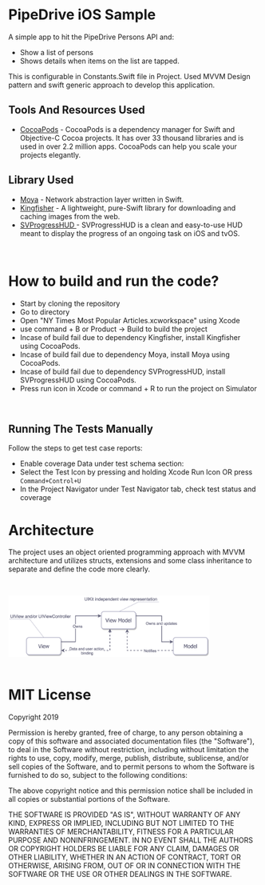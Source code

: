 # PipeDrive iOS Sample


A simple app to hit the PipeDrive Persons API and:
* Show a list of persons
* Shows details when items on the list are tapped. 


This is configurable in Constants.Swift file in Project. 
Used MVVM Design pattern and swift generic approach to develop this application.

## Tools And Resources Used

- [CocoaPods](https://cocoapods.org/) - CocoaPods is a dependency manager for Swift and Objective-C Cocoa projects. It has over 33 thousand libraries and is used in over 2.2 million apps. CocoaPods can help you scale your projects elegantly.


## Library Used
- [Moya](https://github.com/Moya/Moya) - Network abstraction layer written in Swift.
- [Kingfisher](https://github.com/onevcat/Kingfisher) - A lightweight, pure-Swift library for downloading and caching images from the web.
- [SVProgressHUD ](https://github.com/SVProgressHUD/SVProgressHUD) - SVProgressHUD is a clean and easy-to-use HUD meant to display the progress of an ongoing task on iOS and tvOS.

&nbsp; 

# How to build and run the code?

* Start by cloning the repository
* Go to directory
* Open "NY Times Most Popular Articles.xcworkspace" using Xcode 
* use command + B or Product -> Build to build the project
* Incase of build fail due to dependency Kingfisher, install Kingfisher using CocoaPods.
* Incase of build fail due to dependency Moya, install Moya using CocoaPods.
* Incase of build fail due to dependency SVProgressHUD, install SVProgressHUD using CocoaPods.
* Press run icon in Xcode or command + R to run the project on Simulator

&nbsp; 




## Running The Tests Manually 

Follow the steps to get test case reports:
* Enable coverage Data under test schema section:
* Select the Test Icon by pressing and holding Xcode Run Icon OR press `Command+Control+U`
* In the Project Navigator under Test Navigator tab, check test status and coverage 

# Architecture

The project uses an object oriented programming approach with MVVM architecture and utilizes structs, extensions and some class inheritance to separate and define the code more clearly.

&nbsp; 
&nbsp; 

<kbd >
<img src="https://raw.githubusercontent.com/kassemitani/NY-Times-Most-Popular-Articles-Swift-iOS-Sample/master/MVVM.png" width="80%" height="80%">
</kbd>

</br>
</br>

# MIT License

Copyright 2019

Permission is hereby granted, free of charge, to any person obtaining a copy of this software and associated documentation files (the "Software"), to deal in the Software without restriction, including without limitation the rights to use, copy, modify, merge, publish, distribute, sublicense, and/or sell copies of the Software, and to permit persons to whom the Software is furnished to do so, subject to the following conditions:

The above copyright notice and this permission notice shall be included in all copies or substantial portions of the Software.

THE SOFTWARE IS PROVIDED "AS IS", WITHOUT WARRANTY OF ANY KIND, EXPRESS OR IMPLIED, INCLUDING BUT NOT LIMITED TO THE WARRANTIES OF MERCHANTABILITY, FITNESS FOR A PARTICULAR PURPOSE AND NONINFRINGEMENT. IN NO EVENT SHALL THE AUTHORS OR COPYRIGHT HOLDERS BE LIABLE FOR ANY CLAIM, DAMAGES OR OTHER LIABILITY, WHETHER IN AN ACTION OF CONTRACT, TORT OR OTHERWISE, ARISING FROM, OUT OF OR IN CONNECTION WITH THE SOFTWARE OR THE USE OR OTHER DEALINGS IN THE SOFTWARE.
